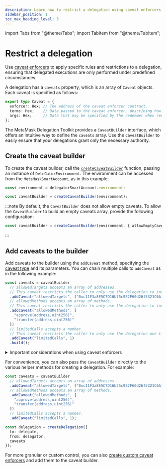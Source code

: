 ```yaml
---
description: Learn how to restrict a delegation using caveat enforcers, and the available caveat types.
sidebar_position: 1
toc_max_heading_level: 3
---
```


import Tabs from "@theme/Tabs";
import TabItem from "@theme/TabItem";

# Restrict a delegation

Use [caveat enforcers](../../concepts/caveat-enforcers.md) to apply specific rules and restrictions
to a delegation, ensuring that delegated executions are only performed under predefined circumstances.

A delegation has a `caveats` property, which is an array of `Caveat` objects.
Each caveat is specified as follows:

```typescript
export type Caveat = {
  enforcer: Hex; // The address of the caveat enforcer contract.
  terms: Hex;    // Data passed to the caveat enforcer, describing how the redemption should be validated.
  args: Hex;     // Data that may be specified by the redeemer when redeeming the delegation (only used in limited cases).
};
```

The MetaMask Delegation Toolkit provides a `CaveatBuilder` interface, which offers an intuitive way to define the `caveats` array.
Use the `CaveatBuilder` to easily ensure that your delegations grant only the necessary authority.

## Create the caveat builder

To create the caveat builder, call the [`createCaveatBuilder`](../../reference/api/delegation.md#createcaveatbuilder) function, passing an instance of `DeleGatorEnvironment`.
The environment can be accessed from the `MetaMaskSmartAccount`, as in this example:

```typescript
const environment = delegatorSmartAccount.environment;

const caveatBuilder = createCaveatBuilder(environment);
```

:::note
By default, the `CaveatBuilder` does not allow empty caveats. To allow the `CaveatBuilder` to build an empty caveats array, provide the following configuration:

```typescript
const caveatBuilder = createCaveatBuilder(environment, { allowEmptyCaveats: true });
```
:::

## Add caveats to the builder

Add caveats to the builder using the `addCaveat` method, specifying the [caveat type](../../reference/caveats.md) and its parameters. You can chain multiple calls to `addCaveat` as in the following example:

```typescript
const caveats = caveatBuilder
  // allowedTargets accepts an array of addresses.
  // This caveat restricts the caller to only use the delegation to interact with the specified address.
  .addCaveat("allowedTargets", ["0xc11F3a8E5C7D16b75c9E2F60d26f5321C6Af5E92"]) 
  // allowedMethods accepts an array of methods.
  // This caveat restricts the caller to only use the delegation to invoke the specified methods.
  .addCaveat("allowedMethods", [
    "approve(address,uint256)",
    "transfer(address,uint256)"
  ])
  // limitedCalls accepts a number.
  // This caveat restricts the caller to only use the delegation one time.
  .addCaveat("limitedCalls", 1)
  .build();
```

<details>
  <summary>Important considerations when using caveat enforcers</summary>
  <div>

  - Delegations without caveats are entirely permissive.
    It is crucial to add appropriate caveats to restrict the delegated authority sufficiently.
    Failing to do so could result in unintended access or actions.
  - Caveat enforcers safeguard the execution process but do not guarantee a final state post-redemption.
    Always combine caveat enforcers thoughtfully to create comprehensive protection.
  - When using multiple caveat enforcers that modify external contract states, the order matters.
    For example, if you include both [`NativeBalanceChangeEnforcer`](../../reference/caveats.md#nativebalancechange) to ensure a balance has increased and
    [`NativeTokenPaymentEnforcer`](../../reference/caveats.md#nativetokenpayment) to deduct from that balance,
    executing `NativeTokenPaymentEnforcer` first might cause `NativeBalanceChangeEnforcer` to fail validation.
    Consider the sequence of enforcers carefully when creating delegations with interdependent caveats.

  </div>
</details>

For convenience, you can also pass the `CaveatBuilder` directly to the various helper methods for creating a delegation. For example:

```typescript
const caveats = caveatBuilder
  // allowedTargets accepts an array of addresses.
  .addCaveat("allowedTargets", ["0xc11F3a8E5C7D16b75c9E2F60d26f5321C6Af5E92"]) 
  // allowedMethods accepts an array of methods.
  .addCaveat("allowedMethods", [
    "approve(address,uint256)",
    "transfer(address,uint256)"
  ])
  // limitedCalls accepts a number.
  .addCaveat("limitedCalls", 1);

const delegation = createDelegation({
  to: delegate,
  from: delegator,
  caveats
});
```

For more granular or custom control, you can also [create custom caveat enforcers](create-custom-caveat-enforcer.md)
and add them to the caveat builder.
